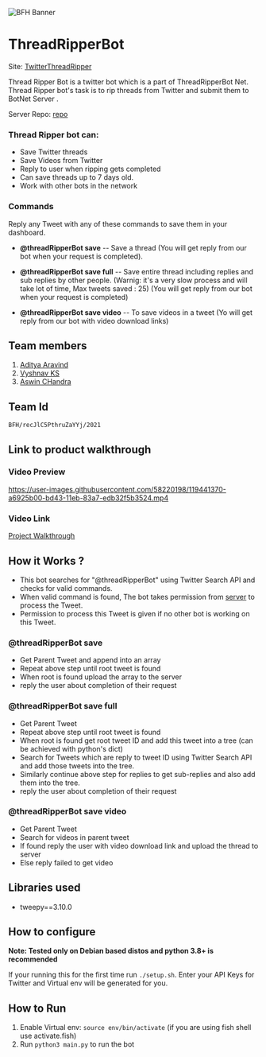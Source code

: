 ![BFH Banner](https://trello-attachments.s3.amazonaws.com/542e9c6316504d5797afbfb9/542e9c6316504d5797afbfc1/39dee8d993841943b5723510ce663233/Frame_19.png)
# ThreadRipperBot

Site: [TwitterThreadRipper](https://twitterthreadripper.ga)

Thread Ripper Bot is a twitter bot which is a part of ThreadRipperBot Net. Thread Ripper bot's task
is to rip threads from Twitter and submit them to BotNet Server .

Server Repo: [repo](https://github.com/superRaptor911/super-raptor-bot-website)

### Thread Ripper bot can:

* Save Twitter threads
* Save Videos from Twitter
* Reply to user when ripping gets completed
* Can save threads up to 7 days old.
* Work with other bots in the network

### Commands

Reply any Tweet with any of these commands to save them in your dashboard. 

* **@threadRipperBot save** -- Save a thread (You will get reply from our bot when your request is completed).

* **@threadRipperBot save full** -- Save entire thread including replies and sub replies by other people.
(Warnig: it's a very slow process and will take lot of time, Max tweets saved : 25) (You will get
reply from our bot when your request is completed)

* **@threadRipperBot save video** -- To save videos in a tweet (Yo will get reply from our bot with video download links)


## Team members

1. [Aditya Aravind](https://github.com/superRaptor911 "RAPTOR")
2. [Vyshnav KS](https://github.com/Vyshnav-KS "KS")
3. [Aswin CHandra](https://github.com/28aswin2001 "aswin")

## Team Id

`BFH/recJlC5PthruZaYYj/2021`

## Link to product walkthrough

### Video Preview

https://user-images.githubusercontent.com/58220198/119441370-a6925b00-bd43-11eb-83a7-edb32f5b3524.mp4

### Video Link

[Project Walkthrough](https://twitterthreadripper.ga/server/bfg.mp4)

## How it Works ?

* This bot searches for "@threadRipperBot" using Twitter Search API and checks for valid commands.
* When valid command is found, The bot takes permission from
  [server](https://github.com/superRaptor911/super-raptor-bot-website) to process the Tweet.
* Permission to process this Tweet is given if no other bot is working on this Tweet.

### @threadRipperBot save

* Get Parent Tweet and append into an array
* Repeat above step until root tweet is found
* When root is found upload the array to the server
* reply the user about completion of their request

### @threadRipperBot save full

* Get Parent Tweet 
* Repeat above step until root tweet is found
* When root is found get root tweet ID and add this tweet into a tree (can be achieved with python's dict)
* Search for Tweets which are reply to tweet ID using Twitter Search API and add those tweets into
  the tree.
* Similarly continue above step for replies to get sub-replies and also add them into the tree.
* reply the user about completion of their request

### @threadRipperBot save video

* Get Parent Tweet 
* Search for videos in parent tweet
* If found reply the user with video download link and upload the thread to server
* Else reply failed to get video

## Libraries used

* tweepy==3.10.0

## How to configure

**Note: Tested only on Debian based distos and python 3.8+ is recommended**

If your running this for the first time run `./setup.sh`. Enter your API Keys for Twitter and
Virtual env will be generated for you.

## How to Run

1. Enable Virtual env: `source env/bin/activate` (if you are using fish shell use activate.fish) 
1. Run `python3 main.py` to run the bot

